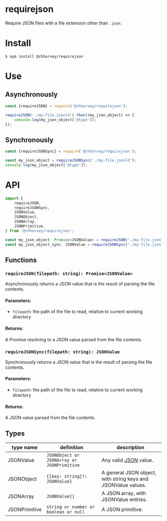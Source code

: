 # requirejson
Require JSON files with a file extension other than `.json`.

# Install
```
$ npm install @chharvey/requirejson
```

# Use

## Asynchronously
```js
const {requireJSON} = require('@chharvey/requirejson');

requireJSON('./my-file.jsonld').then((my_json_object) => {
	console.log(my_json_object['@type']);
});
```

## Synchronously
```js
const {requireJSONSync} = require('@chharvey/requirejson');

const my_json_object = requireJSONSync('./my-file.jsonld');
console.log(my_json_object['@type']);
```

# API
```ts
import {
	requireJSON,
	requireJSONSync,
	JSONValue,
	JSONObject,
	JSONArray,
	JSONPrimitive,
} from '@chharvey/requirejson';

const my_json_object: Promise<JSONValue> = requireJSON('./my-file.jsonld');
const my_json_object_sync: JSONValue = requireJSONSync('./my-file.jsonld');
```

## Functions

### `requireJSON(filepath: string): Promise<JSONValue>`
Asynchronously returns a JSON value that is the result of parsing the file contents.

#### Parameters:
- `filepath`: the path of the file to read, relative to current working directory

#### Returns:
A Promise resolving to a JSON value parsed from the file contents.

### `requireJSONSync(filepath: string): JSONValue`
Synchronously returns a JSON value that is the result of parsing the file contents.

#### Parameters:
- `filepath`: the path of the file to read, relative to current working directory

#### Returns:
A JSON value parsed from the file contents.

## Types
type name | definition | description
----------|------------|------------
JSONValue | `JSONObject or JSONArray or JSONPrimitive` | Any valid [JSON](http://json.org/) value.
JSONObject | `{[key: string]?: JSONValue}` | A general JSON object, with string keys and JSONValue values.
JSONArray | `JSONValue[]` | A JSON array, with JSONValue entries.
JSONPrimitive | `string or number or boolean or null` | A JSON primitive.
